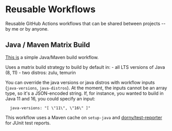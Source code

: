 # Reusable Workflows

Reusable GitHub Actions workflows that can be shared between projects -- by me or by anyone.

## Java / Maven Matrix Build

[This is](blob/main/.github/workflows/matrix-maven.yml) a simple Java/Maven build workflow.

Uses a matrix build strategy to build by default in:
    - all LTS versions of Java (8, 11)
    - two distros: zulu, temurin

You can override the java versions or java distros with workflow inputs (`java-versions`, `java-distros`). At the moment, the inputs cannot be an array type, so it's a JSON-encoded string. If, for instance, you wanted to build in Java 11 and 16, you could specify an input:

```
  java-versions: "[ \"11\", \"16\" ]"
```

This workflow uses a Maven cache on `setup-java` and [dorny/test-reporter](https://github.com/dorny/test-reporter) for JUnit test reports.
